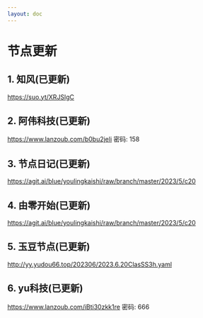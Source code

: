 ```yaml
---
layout: doc
---
```

# 节点更新

## 1. 知风(已更新)

https://suo.yt/XRJSlgC

## 2. 阿伟科技(已更新)

  https://www.lanzoub.com/b0bu2jeli 密码: 158

## 3. 节点日记(已更新)

  https://agit.ai/blue/youlingkaishi/raw/branch/master/2023/5/c20

## 4. 由零开始(已更新)

https://agit.ai/blue/youlingkaishi/raw/branch/master/2023/5/c20

## 5. 玉豆节点(已更新)

http://yy.yudou66.top/202306/2023.6.20ClasSS3h.yaml
  
## 6. yu科技(已更新)

https://www.lanzoub.com/iBti30zkk1re 密码: 666
